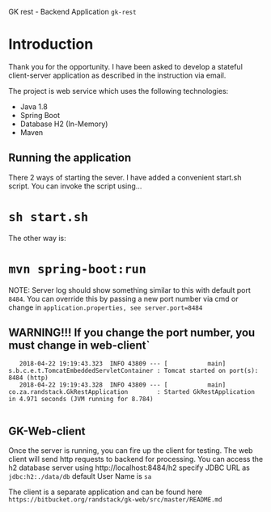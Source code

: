 GK rest - Backend Application `gk-rest`

# Introduction
Thank you for the opportunity. I have been asked to develop a stateful client-server application as described in the instruction via email. 

The project is  web service which uses the following technologies:

* Java 1.8
* Spring Boot
* Database H2 (In-Memory)
* Maven

## Running the application 
There 2 ways of starting the sever. I have added a convenient start.sh script.
You can invoke the script using...
# `sh start.sh`


The other way is:
# `mvn spring-boot:run`

NOTE: Server log should show something similar to this with default port `8484`. You can override this by passing a new port number via cmd or change in `application.properties, see server.port=8484`
## WARNING!!! If you change the port number, you must change in web-client`
```2018-04-22 19:19:43.261  INFO 43809 --- [           main] o.s.j.e.a.AnnotationMBeanExporter        : Registering beans for JMX exposure on startup
   2018-04-22 19:19:43.323  INFO 43809 --- [           main] s.b.c.e.t.TomcatEmbeddedServletContainer : Tomcat started on port(s): 8484 (http)
   2018-04-22 19:19:43.328  INFO 43809 --- [           main] co.za.randstack.GkRestApplication        : Started GkRestApplication in 4.971 seconds (JVM running for 8.784)
   
```
## GK-Web-client

Once the server is running, you can fire up the client for testing. The web client will send http requests to backend for processing.
You can access the h2 database server using http://localhost:8484/h2 specify JDBC URL as `jdbc:h2:./data/db` default User Name is `sa`

The client is a separate application and can be found here `https://bitbucket.org/randstack/gk-web/src/master/README.md`